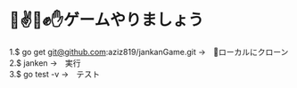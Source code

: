# ✌️✊✋ゲームやりましょう

1.$ go get git@github.com:aziz819/jankanGame.git →　ローカルにクローン<br>
2.$ janken →　実行<br>
3.$ go test -v →　テスト